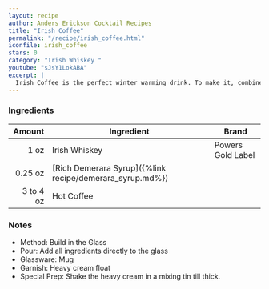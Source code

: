 ```yaml
---
layout: recipe
author: Anders Erickson Cocktail Recipes
title: "Irish Coffee"
permalink: "/recipe/irish_coffee.html"
iconfile: irish_coffee
stars: 0
category: "Irish Whiskey "
youtube: "sJsY1LokABA"
excerpt: |
  Irish Coffee is the perfect winter warming drink. To make it, combine Irish whiskey with sugar and coffee, and top it with cream.
---
```


### Ingredients

|    Amount | Ingredient                                               | Brand             |
| --------: | -------------------------------------------------------- | ----------------- |
|      1 oz | Irish Whiskey                                            | Powers Gold Label |
|   0.25 oz | [Rich Demerara Syrup]({%link recipe/demerara_syrup.md%}) |
| 3 to 4 oz | Hot Coffee                                               |

### Notes

- Method: Build in the Glass
- Pour: Add all ingredients directly to the glass
- Glassware: Mug
- Garnish: Heavy cream float
- Special Prep: Shake the heavy cream in a mixing tin till thick.
